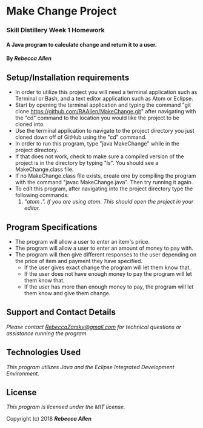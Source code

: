 # Make Change Project 

### Skill Distillery Week 1 Homework

#### A Java program to calculate change and return it to a user.

#### By _**Rebecca Allen**_

## Setup/Installation requirements

* In order to utilize this project you will need a terminal application such as Terminal or Bash, and a text editor application such as Atom or Eclipse. 
* Start by opening the terminal application and typing the command "git clone https://github.com/RAAllen/MakeChange.git" after navigating with the "cd" command to the location you would like the project to be cloned into.
* Use the terminal application to navigate to the project directory you just cloned down off of GitHub using the "cd" command.
* In order to run this program, type "java MakeChange" while in the project directory. 
* If that does not work, check to make sure a compiled version of the project is in the directory by typing "ls". You should see a MakeChange.class file.
* If no MakeChange.class file exists, create one by compiling the program with the command "javac MakeChange.java". Then try running it again.
* To edit this program, after navigating into the project directory type the following commands:
    1. _"atom .". If you are using atom. This should open the project in your editor._

## Program Specifications

* The program will allow a user to enter an item's price.
* The program will allow a user to enter an amount of money to pay with.
* The program will then give different responses to the user depending on the price of item and payment they have specified.
    * If the user gives exact change the program will let them know that.
    * If the user does not have enough money to pay the program will let them know that.
    * If the user has more than enough money to pay, the program will let them know and give them change.

## Support and Contact Details

_Please contact RebeccaZarsky@gmail.com for technical questions or assistance running the program._

## Technologies Used

_This program utilizes Java and the Eclipse Integrated Development Environment._

## License

_This program is licensed under the MIT license._

Copyright (c) 2018 **_Rebecca Allen_**
